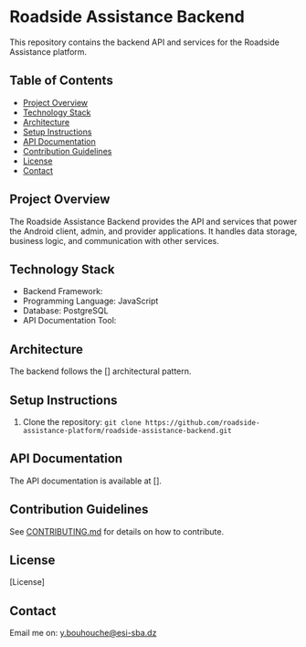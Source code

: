 # Roadside Assistance Backend

This repository contains the backend API and services for the Roadside Assistance platform.

## Table of Contents

-   [Project Overview](#project-overview)
-   [Technology Stack](#technology-stack)
-   [Architecture](#architecture)
-   [Setup Instructions](#setup-instructions)
-   [API Documentation](#api-documentation)
-   [Contribution Guidelines](#contribution-guidelines)
-   [License](#license)
-   [Contact](#contact)

## Project Overview

The Roadside Assistance Backend provides the API and services that power the Android client, admin, and provider applications. It handles data storage, business logic, and communication with other services.

## Technology Stack

-   Backend Framework: 
-   Programming Language: JavaScript
-   Database: PostgreSQL
-   API Documentation Tool: 

## Architecture

The backend follows the [] architectural pattern.

## Setup Instructions

1.  Clone the repository: `git clone https://github.com/roadside-assistance-platform/roadside-assistance-backend.git`

## API Documentation

The API documentation is available at [].

## Contribution Guidelines

See [CONTRIBUTING.md](CONTRIBUTING.md) for details on how to contribute.

## License

[License]

## Contact

Email me on: y.bouhouche@esi-sba.dz
